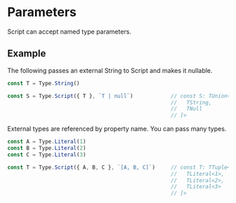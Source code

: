 # Parameters

Script can accept named type parameters.

## Example

The following passes an external String to Script and makes it nullable.

```typescript
const T = Type.String()

const S = Type.Script({ T }, `T | null`)            // const S: TUnion<[
                                                    //   TString,
                                                    //   TNull
                                                    // ]>
```

External types are referenced by property name. You can pass many types.

```typescript
const A = Type.Literal(1)
const B = Type.Literal(2)
const C = Type.Literal(3)

const T = Type.Script({ A, B, C }, `[A, B, C]`)     // const T: TTuple<[
                                                    //   TLiteral<1>,
                                                    //   TLiteral<2>,
                                                    //   TLiteral<3>
                                                    // ]>
```